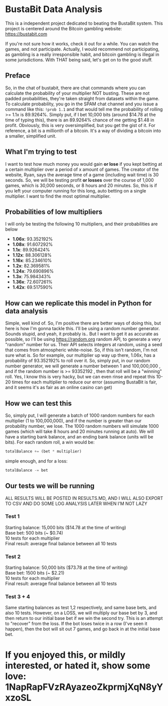 # BustaBit Data Analysis
This is a independent project dedicated to beating the BustaBit system. This project is centered around the Bitcoin gambling website: https://bustabit.com 

If you're not sure how it works, check it out for a while. You can watch the games, and not participate. Actually, I would recommend not participating, as gambling is a really irresponsible habit, and bitcoin gambling is illegal in some jurisdictions. With THAT being said, let's get on to the good stuff.

## Preface
So, in the chat of bustabit, there are chat commands where you can calculate the probability of your multiplier NOT busting. These are not padded probabilities, they're taken straight from datasets within the game. To calculate probability, you go in the SPAM chat channel and you issue a command like this: ```!prob 1.1``` and that would tell me the probability of rolling >= 1.1x is 89.9264%. Simply put, if I bet 10,000 bits (around $14.78 at the time of typing this), there is an 89.9264% chance of me getting $1.48 in profit. Obviously, this is very oversimplified, but you get the gist of it. For reference, a bit is a millionth of a bitcoin. It's a way of dividing a bitcoin into a smaller, simplified unit.

## What I'm trying to test
I want to test how much money you would gain **or lose** if you kept betting at a certain multiplier over a period of x amount of games. The creator of the website, Ryan, says the average time of a game (including wait time) is 30 seconds. So, we will be testing profit **or losses** over the course of 1,000 games, which is 30,000 seconds, or 8 hours and 20 minutes. So, this is if you left your computer running for this long, auto betting on a single multiplier. I want to find the most optimal multiplier.

## Probabilities of low multipliers
I will only be testing the following 10 multipliers, and their probabilities are below
+ **1.06x**: 93.352192%
+ **1.08x**: 91.607292%
+ **1.1x**: 89.926424%
+ **1.12x**: 88.306128%
+ **1.16x**: 85.234610%
+ **1.2x**: 82.369581%
+ **1.24x**: 79.690896%
+ **1.3x**: 75.984343%
+ **1.36x**: 72.607261%
+ **1.42x**: 69.517590%

## How can we replicate this model in Python for data analysis
Simple, well kind of. So, I'm positive there are better ways of doing this, but here is how I'm gonna tackle this. I'll be using a random number generator. Sounds stupid, and yeah, it probably is.. But I want to get it as accurate as possible, so I'll be using https://random.org random API, to generate a very "random" number for us. Their API selects integers at random, using a seed that comes from atmospheric white-noise. So, if this isn't random, I'm not sure what is.
So for example, our multiplier up way up there, 1.06x, has a probability of 93.352192% to roll over it. So, simply put, in our random number generator, we will generate a number between 1 and 100,000,000 , and if the random number is >= 93352192 , then that roll will be a "winning" roll. Yes, I know this is very hacky, but we can even rinse and repeat this 10-20 times for each multiplier to reduce our error (assuming BustaBit is fair, and it seems it's as fair as an online casino can get)

## How we can test this
So, simply put, I will generate a batch of 1000 random numbers for each multiplier (1 to 100,000,000), and if the number is greater than our probability number, we lose. The 1000 random numbers will simulate 1000 games (which will take 8 hours and 20 minutes running at auto). We will have a starting bank balance, and an ending bank balance (units will be bits).
For each random roll, a win would be:
```python
totalBalance += (bet * multiplier)
```
simple enough, and for a loss:
```python
totalBalance -= bet
```

## Our tests we will be running
ALL RESULTS WILL BE POSTED IN RESULTS.MD, AND I WILL ALSO EXPORT TO CSV AND DO SOME LOG ANALYSIS LATER WHEN I'M NOT LAZY

### Test 1
Starting balance: 15,000 bits ($14.78 at the time of writing)  
Base bet: 500 bits (~ $0.74)  
10 tests for each multiplier  
Final result: average final balance between all 10 tests  

### Test 2
Starting balance: 50,000 bits ($73.78 at the time of writing)  
Base bet: 1500 bits (~ $2.21)  
10 tests for each multiplier  
Final result: average final balance between all 10 tests  

### Test 3 + 4
Same starting balances as test 1,2 respectively, and same base bets, and also 10 tests.
However, on a LOSS, we will multiply our base bet by 3, and then return to our initial base bet if we win the second try. This is an attempt to "recover" from the loss. If the bot loses twice in a row (I've seen it happen), then the bot will sit out 7 games, and go back in at the initial base bet.

# If you enjoyed this, or mildly interested, or hated it, show some love: 1NapRapFVzRAyazeoZkprmjXqN8yYxzoSL


